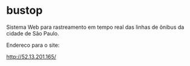 # bustop
Sistema Web para rastreamento em tempo real das linhas de ônibus da cidade de São Paulo.

Endereco para o site:

http://52.13.201.165/
